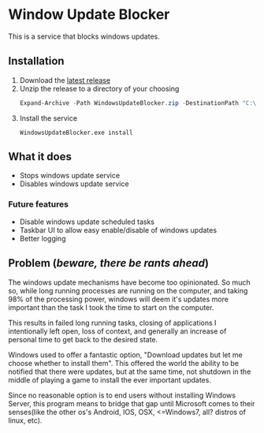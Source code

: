 # Window Update Blocker
This is a service that blocks windows updates.

## Installation
1. Download the [latest release](https://github.com/tasadar2/WindowUpdateBlocker/releases/latest)
2. Unzip the release to a directory of your choosing
    ```powershell
    Expand-Archive -Path WindowsUpdateBlocker.zip -DestinationPath "C:\Program Files\Windows Update Blocker"
    ```
3. Install the service
    ```
    WindowsUpdateBlocker.exe install
    ```

## What it does
* Stops windows update service
* Disables windows update service

### Future features
* Disable windows update scheduled tasks
* Taskbar UI to allow easy enable/disable of windows updates
* Better logging

## Problem (*beware, there be rants ahead*)
The windows update mechanisms have become too opinionated. So much so, while long running processes are running on the computer, and taking 98% of the processing power, windows will deem it's updates more important than the task I took the time to start on the computer.

This results in failed long running tasks, closing of applications I intentionally left open, loss of context, and generally an increase of personal time to get back to the desired state.

Windows used to offer a fantastic option, "Download updates but let me choose whether to install them". This offered the world the ability to be notified that there were updates, but at the same time, not shutdown in the middle of playing a game to install the ever important updates.

Since no reasonable option is to end users without installing Windows Server, this program means to bridge that gap until Microsoft comes to their senses(like the other os's Android, IOS, OSX, <=Windows7, all? distros of linux, etc).